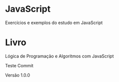 # JavaScript

Exercícios e exemplos do estudo em JavaScript

# Livro
Lógica de Programação e Algoritmos com JavaScript

Teste Commit 

Versão 1.0.0